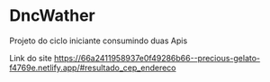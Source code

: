 # DncWather
Projeto do ciclo iniciante consumindo duas Apis

Link do site https://66a2411958937e0f49286b66--precious-gelato-f4769e.netlify.app/#resultado_cep_endereco
